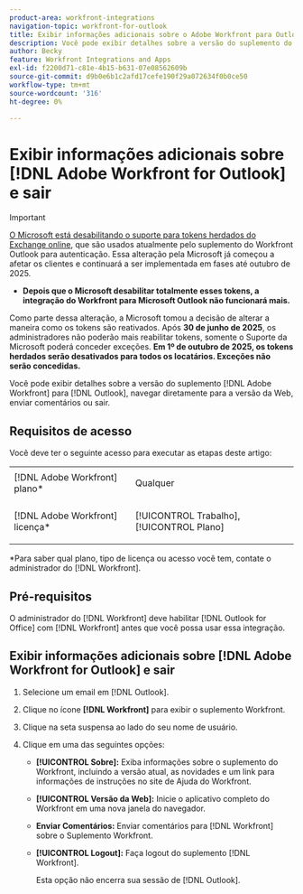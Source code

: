 ```yaml
---
product-area: workfront-integrations
navigation-topic: workfront-for-outlook
title: Exibir informações adicionais sobre o Adobe Workfront para Outlook e fazer logoff
description: Você pode exibir detalhes sobre a versão do suplemento do Adobe Workfront para Outlook, navegar diretamente para a versão da Web, enviar comentários ou sair.
author: Becky
feature: Workfront Integrations and Apps
exl-id: f2200d71-c81e-4b15-b631-07e08562609b
source-git-commit: d9b0e6b1c2afd17cefe190f29a072634f0b0ce50
workflow-type: tm+mt
source-wordcount: '316'
ht-degree: 0%

---
```


# Exibir informações adicionais sobre [!DNL Adobe Workfront for Outlook] e sair

>[!IMPORTANT]
>
>[O Microsoft está desabilitando o suporte para tokens herdados do Exchange online](https://learn.microsoft.com/en-us/office/dev/add-ins/outlook/faq-nested-app-auth-outlook-legacy-tokens), que são usados atualmente pelo suplemento do Workfront Outlook para autenticação. Essa alteração pela Microsoft já começou a afetar os clientes e continuará a ser implementada em fases até outubro de 2025.
>
>* **Depois que o Microsoft desabilitar totalmente esses tokens, a integração do Workfront para Microsoft Outlook não funcionará mais.**
>
>Como parte dessa alteração, a Microsoft tomou a decisão de alterar a maneira como os tokens são reativados. Após **30 de junho de 2025**, os administradores não poderão mais reabilitar tokens, somente o Suporte da Microsoft poderá conceder exceções. **Em 1º de outubro de 2025, os tokens herdados serão desativados para todos os locatários. Exceções não serão concedidas.**

Você pode exibir detalhes sobre a versão do suplemento [!DNL Adobe Workfront] para [!DNL Outlook], navegar diretamente para a versão da Web, enviar comentários ou sair.

## Requisitos de acesso

Você deve ter o seguinte acesso para executar as etapas deste artigo:

<table style="table-layout:auto"> 
 <col> 
 <col> 
 <tbody> 
  <tr> 
   <td role="rowheader">[!DNL Adobe Workfront] plano*</td> 
   <td> <p>Qualquer</p> </td> 
  </tr> 
  <tr> 
   <td role="rowheader">[!DNL Adobe Workfront] licença*</td> 
   <td> <p>[!UICONTROL Trabalho], [!UICONTROL Plano]</p> </td> 
  </tr> 
 </tbody> 
</table>

&#42;Para saber qual plano, tipo de licença ou acesso você tem, contate o administrador do [!DNL Workfront].

## Pré-requisitos

O administrador do [!DNL Workfront] deve habilitar [!DNL Outlook for Office] com [!DNL Workfront] antes que você possa usar essa integração.

## Exibir informações adicionais sobre [!DNL Adobe Workfront for Outlook] e sair

1. Selecione um email em [!DNL Outlook].
1. Clique no ícone **[!DNL Workfront]** para exibir o suplemento Workfront.
1. Clique na seta suspensa ao lado do seu nome de usuário.

1. Clique em uma das seguintes opções:

   * **[!UICONTROL Sobre]:** Exiba informações sobre o suplemento do Workfront, incluindo a versão atual, as novidades e um link para informações de instruções no site de Ajuda do Workfront.
   * **[!UICONTROL Versão da Web]:** Inicie o aplicativo completo do Workfront em uma nova janela do navegador.
   * **Enviar Comentários:** Enviar comentários para [!DNL Workfront] sobre o Suplemento Workfront.
   * **[!UICONTROL Logout]:** Faça logout do suplemento [!DNL Workfront].

     Esta opção não encerra sua sessão de [!DNL Outlook].
